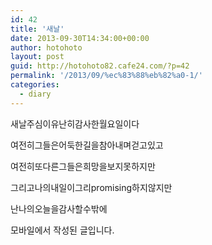 ```yaml
---
id: 42
title: '새날'
date: 2013-09-30T14:34:00+00:00
author: hotohoto
layout: post
guid: http://hotohoto82.cafe24.com/?p=42
permalink: '/2013/09/%ec%83%88%eb%82%a0-1/'
categories:
  - diary
---
```

새날주심이유난히감사한월요일이다

여전히그들은어둑한길을참아내며걷고있고

여전히또다른그들은희망을보지못하지만

그리고나의내일이그리promising하지않지만

난나의오늘을감사할수밖에

모바일에서 작성된 글입니다.

